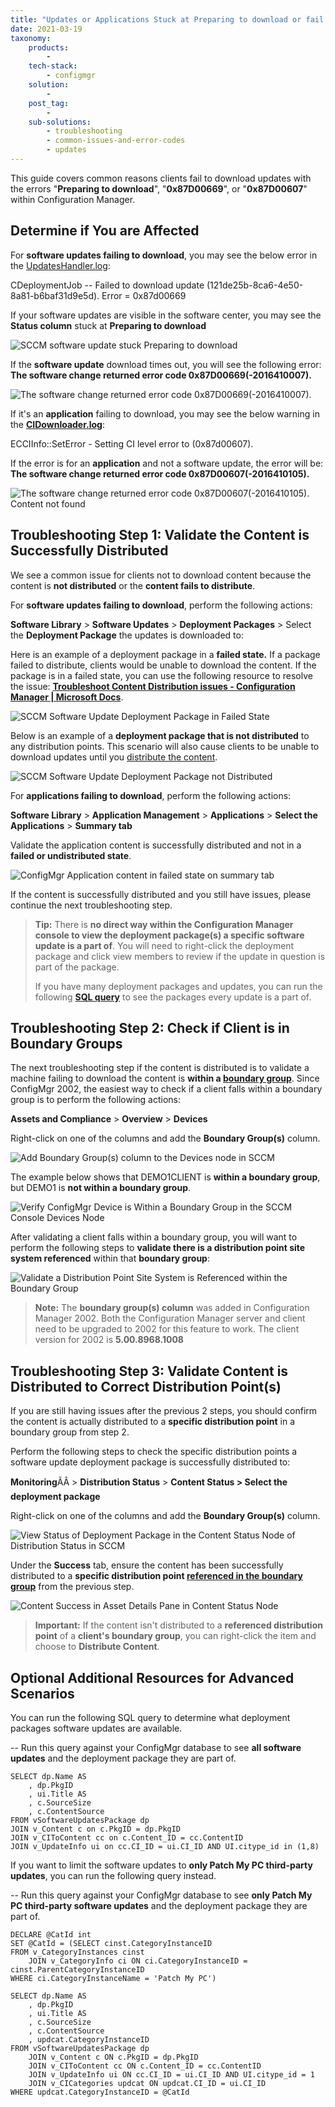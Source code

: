 ```yaml
---
title: "Updates or Applications Stuck at Preparing to download or fail with error 0x87D00669 or 0x87D00607"
date: 2021-03-19
taxonomy:
    products:
        - 
    tech-stack:
        - configmgr
    solution:
        - 
    post_tag:
        - 
    sub-solutions:
        - troubleshooting
        - common-issues-and-error-codes
        - updates
---
```


This guide covers common reasons clients fail to download updates with the errors "**Preparing to download**", "**0x87D00669**", or "**0x87D00607**" within Configuration Manager.

## Determine if You are Affected

For **software updates failing to download**, you may see the below error in the [UpdatesHandler.log](/collecting-log-files-for-patch-my-pc-support#content-download):

CDeploymentJob -- Failed to download update (121de25b-8ca6-4e50-8a81-b6baf31d9e5d). Error = 0x87d00669

If your software updates are visible in the software center, you may see the **Status column** stuck at **Preparing to download**

![SCCM software update stuck Preparing to download](/_images/SCCM-software-update-stuck-Preparing-to-download.png "SCCM software update stuck Preparing to download")

If the **software update** download times out, you will see the following error: **The software change returned error code 0x87D00669(-2016410007).**

![The software change returned error code 0x87D00669(-2016410007).](/_images/The-software-change-returned-error-code-0x87D00669-2016410007.png "The software change returned error code 0x87D00669(-2016410007).")

If it's an **application** failing to download, you may see the below warning in the **[CIDownloader.log](/collecting-log-files-for-patch-my-pc-support#application-troubleshooting-client-logs)**:

ECCIInfo::SetError - Setting CI level error to (0x87d00607).

If the error is for an **application** and not a software update, the error will be: **The software change returned error code 0x87D00607(-2016410105).**

![The software change returned error code 0x87D00607(-2016410105). Content not found](/_images/The-software-change-returned-error-code-0x87D00607-2016410105-Content-not-found.png "The software change returned error code 0x87D00607(-2016410105). Content not found")

## **Troubleshooting Step 1**: Validate the Content is Successfully Distributed

We see a common issue for clients not to download content because the content is **not distributed** or the **content fails to distribute**.

For **software updates failing to download**, perform the following actions:

**Software Library** > **Software Updates** > **Deployment Packages** > Select the **Deployment Package** the updates is downloaded to:

Here is an example of a deployment package in a **failed state.** If a package failed to distribute, clients would be unable to download the content. If the package is in a failed state, you can use the following resource to resolve the issue: **[Troubleshoot Content Distribution issues - Configuration Manager | Microsoft Docs](https://docs.microsoft.com/en-us/troubleshoot/mem/configmgr/troubleshoot-content-distribution)**.

![SCCM Software Update Deployment Package in Failed State](/_images/SCCM-Software-Update-Deployment-Package-in-Failed-State.png "SCCM Software Update Deployment Package in Failed State")

Below is an example of a **deployment package that is not distributed** to any distribution points. This scenario will also cause clients to be unable to download updates until you [distribute the content](https://docs.microsoft.com/en-us/mem/configmgr/core/servers/deploy/configure/deploy-and-manage-content#bkmk_distribute).

![SCCM Software Update Deployment Package not Distributed](/_images/SCCM-Software-Update-Deployment-Package-not-Distributed.png "SCCM Software Update Deployment Package not Distributed")

For **applications failing to download**, perform the following actions:

**Software Library** > **Application Management** > **Applications** > **Select the Applications** > **Summary tab**

Validate the application content is successfully distributed and not in a **failed or undistributed state**.

![ConfigMgr Application content in failed state on summary tab](/_images/ConfigMgr-Application-content-in-failed-state-on-summary-tab.png "ConfigMgr Application content in failed state on summary tab")

If the content is successfully distributed and you still have issues, please continue the next troubleshooting step.

> **Tip:** There is **no direct way within the Configuration Manager console to view the deployment package(s) a specific software update is a part of**. You will need to right-click the deployment package and click view members to review if the update in question is part of the package.
> 
> If you have many deployment packages and updates, you can run the following **[SQL query](#topic5)** to see the packages every update is a part of.

## **Troubleshooting Step 2**: Check if Client is in Boundary Groups

The next troubleshooting step if the content is distributed is to validate a machine failing to download the content is **within a [boundary group](https://docs.microsoft.com/en-us/mem/configmgr/core/servers/deploy/configure/boundary-groups)**. Since ConfigMgr 2002, the easiest way to check if a client falls within a boundary group is to perform the following actions:

**Assets and Compliance** > **Overview** > **Devices**

Right-click on one of the columns and add the **Boundary Group(s)** column.

![Add Boundary Group(s) column to the Devices node in SCCM](/_images/Add-Boundary-Groups-column-to-the-Devices-node-in-SCCM.png "Add Boundary Group(s) column to the Devices node in SCCM")

The example below shows that DEMO1CLIENT is **within a boundary group**, but DEMO1 is **not within a boundary group**.

![Verify ConfigMgr Device is Within a Boundary Group in the SCCM Console Devices Node](/_images/Verify-ConfigMgr-Device-is-Within-a-Boundary-Group-in-the-SCCM-Console-Devices-Node.png "Verify ConfigMgr Device is Within a Boundary Group in the SCCM Console Devices Node")

After validating a client falls within a boundary group, you will want to perform the following steps to **validate there is a distribution point site system referenced** within that **boundary group**:

![Validate a Distribution Point Site System is Referenced within the Boundary Group](/_images/Validate-a-Distribution-Point-Site-System-is-Referenced-within-the-Boundary-Group.png "Validate a Distribution Point Site System is Referenced within the Boundary Group")

> **Note:** The **boundary group(s) column** was added in Configuration Manager 2002. Both the Configuration Manager server and client need to be upgraded to 2002 for this feature to work. The client version for 2002 is **5.00.8968.1008**

## **Troubleshooting Step 3**: Validate Content is Distributed to Correct Distribution Point(s)

If you are still having issues after the previous 2 steps, you should confirm the content is actually distributed to a **specific distribution point** in a boundary group from step 2.

Perform the following steps to check the specific distribution points a software update deployment package is successfully distributed to:

**Monitoring**ÃÂ > **Distribution Status** \> **Content Status > Select the deployment package**

Right-click on one of the columns and add the **Boundary Group(s)** column.

![View Status of Deployment Package in the Content Status Node of Distribution Status in SCCM](/_images/View-Status-of-Deployment-Package-in-the-Content-Status-Node-of-Distribution-Status-in-SCCM.png "View Status of Deployment Package in the Content Status Node of Distribution Status in SCCM")

Under the **Success** tab, ensure the content has been successfully distributed to a **specific distribution point [referenced in the boundary group](https://patchmypc.com/app/uploads/2025/04/Validate-a-Distribution-Point-Site-System-is-Referenced-within-the-Boundary-Group.png)** from the previous step.

![Content Success in Asset Details Pane in Content Status Node](/_images/Content-Success-in-Asset-Details-Pane-in-Content-Status-Node.png "Content Success in Asset Details Pane in Content Status Node")

> **Important:** If the content isn't distributed to a **referenced distribution point** of a **client's boundary group**, you can right-click the item and choose to **Distribute Content**.

## Optional Additional Resources for Advanced Scenarios

You can run the following SQL query to determine what deployment packages software updates are available.

\-- Run this query against your ConfigMgr database to see **all software updates** and the deployment package they are part of.

```
SELECT dp.Name AS 
    , dp.PkgID
    , ui.Title AS 
    , c.SourceSize
    , c.ContentSource
FROM vSoftwareUpdatesPackage dp
JOIN v_Content c on c.PkgID = dp.PkgID
JOIN v_CIToContent cc on c.Content_ID = cc.ContentID
JOIN v_UpdateInfo ui on cc.CI_ID = ui.CI_ID AND UI.citype_id in (1,8)
```

If you want to limit the software updates to **only Patch My PC third-party updates**, you can run the following query instead.

\-- Run this query against your ConfigMgr database to see **only Patch My PC third-party software updates** and the deployment package they are part of.

```
DECLARE @CatId int
SET @CatId = (SELECT cinst.CategoryInstanceID
FROM v_CategoryInstances cinst
    JOIN v_CategoryInfo ci ON ci.CategoryInstanceID = cinst.ParentCategoryInstanceID
WHERE ci.CategoryInstanceName = 'Patch My PC')

SELECT dp.Name AS 
    , dp.PkgID
    , ui.Title AS 
    , c.SourceSize
    , c.ContentSource
    , updcat.CategoryInstanceID
FROM vSoftwareUpdatesPackage dp
    JOIN v_Content c ON c.PkgID = dp.PkgID
    JOIN v_CIToContent cc ON c.Content_ID = cc.ContentID
    JOIN v_UpdateInfo ui ON cc.CI_ID = ui.CI_ID AND UI.citype_id = 1
    JOIN v_CICategories updcat ON updcat.CI_ID = ui.CI_ID
WHERE updcat.CategoryInstanceID = @CatId
```